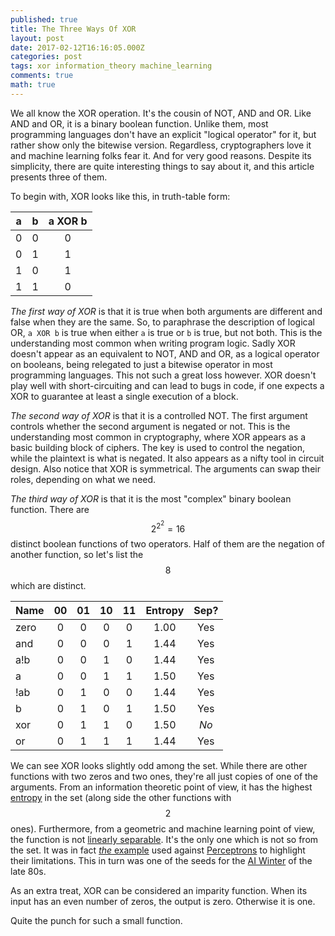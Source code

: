 ```yaml
---
published: true
title: The Three Ways Of XOR
layout: post
date: 2017-02-12T16:16:05.000Z
categories: post
tags: xor information_theory machine_learning
comments: true
math: true
---
```

We all know the XOR operation. It's the cousin of NOT, AND and OR. Like AND and OR, it is a binary boolean function. Unlike them, most programming languages don't have an explicit "logical operator" for it, but rather show only the bitewise version. Regardless, cryptographers love it and machine learning folks fear it. And for very good reasons. Despite its simplicity, there are quite interesting things to say about it, and this article presents three of them.

To begin with, XOR looks like this, in truth-table form:

| a   | b   | a XOR b |
|:---:|:---:|:-------:|
|  0  |  0  |  0      |
|  0  |  1  |  1      |
|  1  |  0  |  1      |
|  1  |  1  |  0      |

_The first way of XOR_ is that it is true when both arguments are different and false when they are the same. So, to paraphrase the description of logical OR, `a XOR b` is true when either `a` is true or `b` is true, but not both. This is the understanding most common when writing program logic. Sadly XOR doesn't appear as an equivalent to NOT, AND and OR, as a logical operator on booleans, being relegated to just a bitewise operator in most programming languages. This not such a great loss however. XOR doesn't play well with short-circuiting and can lead to bugs in code, if one expects a XOR to guarantee at least a single execution of a block.

_The second way of XOR_ is that it is a controlled NOT. The first argument controls whether the second argument is negated or not. This is the understanding most common in cryptography, where XOR appears as a basic building block of ciphers. The key is used to control the negation, while the plaintext is what is negated. It also appears as a nifty tool in circuit design. Also notice that XOR is symmetrical. The arguments can swap their roles, depending on what we need.

_The third way of XOR_ is that it is the most "complex" binary boolean function. There are $$2^{2^{2}} = 16$$ distinct boolean functions of two operators. Half of them are the negation of another function, so let's list the $$8$$ which are distinct.

| Name | 00  | 01  | 10  | 11  | Entropy | Sep? |
|:-----|:---:|:---:|:---:|:---:|:-------:|:----:|
| zero |  0  |  0  |  0  |  0  | 1.00 | Yes |
| and  |  0  |  0  |  0  |  1  | 1.44 | Yes |
| a!b  |  0  |  0  |  1  |  0  | 1.44 | Yes |
| a    |  0  |  0  |  1  |  1  | 1.50 | Yes |
| !ab  |  0  |  1  |  0  |  0  | 1.44 | Yes |
| b    |  0  |  1  |  0  |  1  | 1.50 | Yes |
| xor  |  0  |  1  |  1  |  0  | 1.50 | _No_ |
| or   |  0  |  1  |  1  |  1  | 1.44 | Yes |

We can see XOR looks slightly odd among the set. While there are other functions with two zeros and two ones, they're all just copies of one of the arguments. From an information theoretic point of view, it has the highest [entropy](https://en.wikipedia.org/wiki/Entropy_(information_theory)) in the set (along side the other functions with $$2$$ ones). Furthermore, from a geometric and machine learning point of view, the function is not [linearly separable](https://en.wikipedia.org/wiki/Linear_separability). It's the only one which is not so from the set. It was in fact [_the_ example](http://www.ece.utep.edu/research/webfuzzy/docs/kk-thesis/kk-thesis-html/node19.html) used against [Perceptrons](https://en.wikipedia.org/wiki/Perceptron) to highlight their limitations. This in turn was one of the seeds for the [AI Winter](https://en.wikipedia.org/wiki/AI_winter) of the late 80s.

As an extra treat, XOR can be considered an imparity function. When its input has an even number of zeros, the output is zero. Otherwise it is one.

Quite the punch for such a small function.

